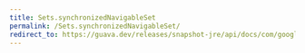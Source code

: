 ```yaml
---
title: Sets.synchronizedNavigableSet
permalink: /Sets.synchronizedNavigableSet/
redirect_to: https://guava.dev/releases/snapshot-jre/api/docs/com/google/common/collect/Sets.html#synchronizedNavigableSet-java.util.NavigableSet-
---
```


